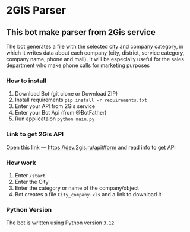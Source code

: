 # 2GIS Parser
## This bot make parser from 2Gis service

The bot generates a file with the selected city and company category, in which it writes data about each company (city, district, service category, company name, phone and mail). It will be especially useful for the sales department who make phone calls for marketing purposes

### How to install

1. Download Bot (git clone or Download ZIP)
2. Install requirements `pip install -r requirements.txt`
3. Enter your API from 2Gis service
4. Enter your Bot Api (from @BotFather)
5. Run applicataion `python main.py`

### Link to get 2Gis API
Open this link — https://dev.2gis.ru/api#form and read info to get API

### How work
1. Enter `/start`
2. Enter the City
3. Enter the category or name of the company/object
4. Bot creates a file `City_company.xls` and a link to download it

### Python Version
The bot is written using Python version `3.12`
